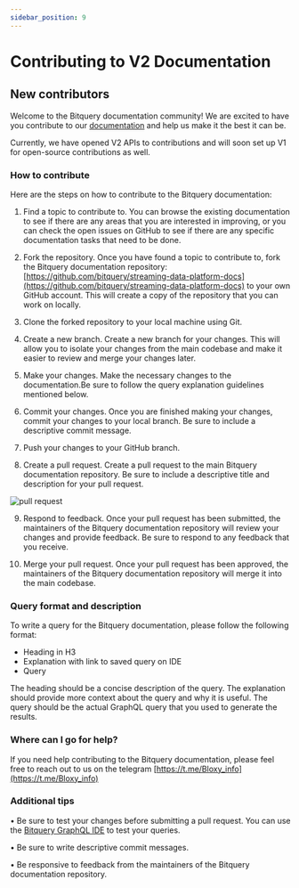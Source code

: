 ```yaml
---
sidebar_position: 9
---
```


# Contributing to V2 Documentation

## New contributors

Welcome to the Bitquery documentation community! We are excited to have you contribute to our [documentation](https://docs.bitquery.io/) and help us make it the best it can be.

Currently, we have opened V2 APIs to contributions and will soon set up V1 for open-source contributions as well.

### How to contribute

Here are the steps on how to contribute to the Bitquery documentation:

1.  Find a topic to contribute to. You can browse the existing documentation to see if there are any areas that you are interested in improving, or you can check the open issues on GitHub to see if there are any specific documentation tasks that need to be done.

2.  Fork the repository. Once you have found a topic to contribute to, fork the Bitquery documentation repository: [https://github.com/bitquery/streaming-data-platform-docs](https://github.com/bitquery/streaming-data-platform-docs) to your own GitHub account. This will create a copy of the repository that you can work on locally.

3.  Clone the forked repository to your local machine using Git.

4.  Create a new branch. Create a new branch for your changes. This will allow you to isolate your changes from the main codebase and make it easier to review and merge your changes later.

5.  Make your changes. Make the necessary changes to the documentation.Be sure to follow the query explanation guidelines mentioned below.

6.  Commit your changes. Once you are finished making your changes, commit your changes to your local branch. Be sure to include a descriptive commit message.

7.  Push your changes to your GitHub branch.

8.  Create a pull request. Create a pull request to the main Bitquery documentation repository. Be sure to include a descriptive title and description for your pull request.

![pull request](/img/pullrequest.png)

9.  Respond to feedback. Once your pull request has been submitted, the maintainers of the Bitquery documentation repository will review your changes and provide feedback. Be sure to respond to any feedback that you receive.

10. Merge your pull request. Once your pull request has been approved, the maintainers of the Bitquery documentation repository will merge it into the main codebase.

### Query format and description

To write a query for the Bitquery documentation, please follow the following format:

- Heading in H3
- Explanation with link to saved query on IDE
- Query

The heading should be a concise description of the query. The explanation should provide more context about the query and why it is useful. The query should be the actual GraphQL query that you used to generate the results.

### Where can I go for help?

If you need help contributing to the Bitquery documentation, please feel free to reach out to us on the telegram [https://t.me/Bloxy_info](https://t.me/Bloxy_info)

### Additional tips

• Be sure to test your changes before submitting a pull request. You can use the [Bitquery GraphQL IDE](https://ide.bitquery.io/?endpoint=https://streaming.bitquery.io/graphql) to test your queries.

• Be sure to write descriptive commit messages.

• Be responsive to feedback from the maintainers of the Bitquery documentation repository.
